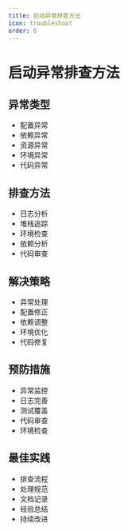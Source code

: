 ```yaml
---
title: 启动异常排查方法
icon: troubleshoot
order: 6
---
```


# 启动异常排查方法

## 异常类型
- 配置异常
- 依赖异常
- 资源异常
- 环境异常
- 代码异常

## 排查方法
- 日志分析
- 堆栈追踪
- 环境检查
- 依赖分析
- 代码审查

## 解决策略
- 异常处理
- 配置修正
- 依赖调整
- 环境优化
- 代码修复

## 预防措施
- 异常监控
- 日志完善
- 测试覆盖
- 代码审查
- 环境检查

## 最佳实践
- 排查流程
- 处理规范
- 文档记录
- 经验总结
- 持续改进
